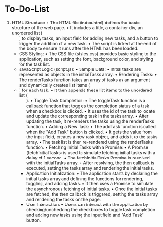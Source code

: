 # To-Do-List
1.	HTML Structure:
•	The HTML file (index.html) defines the basic structure of the web page.
•	It includes a title, a container div, an unordered list (<ul>) to display tasks, an input field for adding new tasks, and a button to trigger the addition of a new task.
•	The script is linked at the end of the body to ensure it runs after the HTML has been loaded.
2.	CSS Styling:
•	The CSS file (styles.css) provides basic styling to the application, such as setting the font, background color, and styling for the task list.
3.	JavaScript Logic (script.js):
•	Sample Data:
•	Initial tasks are represented as objects in the initialTasks array.
•	Rendering Tasks:
•	The renderTasks function takes an array of tasks as an argument and dynamically creates list items (<li>) for each task.
•	It then appends these list items to the unordered list (<ul>).
•	Toggle Task Completion:
•	The toggleTask function is a callback function that toggles the completion status of a task when a checkbox is clicked.
•	It uses the id of the task to locate and update the corresponding task in the tasks array.
•	After updating the task, it re-renders the tasks using the renderTasks function.
•	Adding a New Task:
•	The addTask function is called when the "Add Task" button is clicked.
•	It gets the value from the input field, creates a new task object, and adds it to the tasks array.
•	The task list is then re-rendered using the renderTasks function.
•	Fetching Initial Tasks with a Promise:
•	A Promise (fetchInitialTasks) is used to simulate fetching initial tasks with a delay of 1 second.
•	The fetchInitialTasks Promise is resolved with the initialTasks array.
•	After resolving, the then callback is executed, setting the tasks array and rendering the initial tasks.
4.	Application Initialization:
•	The application starts by declaring the initial tasks array and defining the functions for rendering, toggling, and adding tasks.
•	It then uses a Promise to simulate the asynchronous fetching of initial tasks.
•	Once the initial tasks are fetched, the then callback is triggered, setting the tasks array and rendering the tasks on the page.
5.	User Interaction:
•	Users can interact with the application by checking/unchecking the checkboxes to toggle task completion and adding new tasks using the input field and "Add Task" button.
